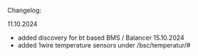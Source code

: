 Changelog:

11.10.2024
- added discovery for bt based BMS / Balancer
15.10.2024
- added 1wire temperature sensors under /bsc/temperatur/#
